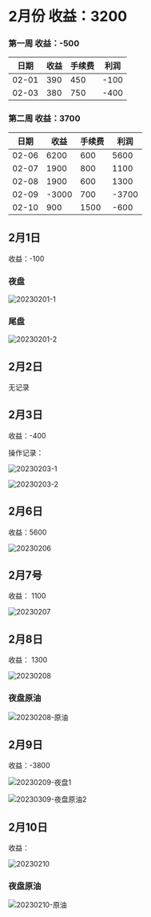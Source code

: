 # 2月份 收益：3200

### 第一周 收益：-500

| 日期  | 收益 | 手续费 | 利润 |
| ----- | ---- | ------ | ---- |
| 02-01 | 390  | 450    | -100 |
| 02-03 | 380  | 750    | -400 |



### 第二周 收益：3700

| 日期  | 收益  | 手续费 | 利润  |
| ----- | ----- | ------ | ----- |
| 02-06 | 6200  | 600    | 5600  |
| 02-07 | 1900  | 800    | 1100  |
| 02-08 | 1900  | 600    | 1300  |
| 02-09 | -3000 | 700    | -3700 |
| 02-10 | 900   | 1500   | -600  |



## 2月1日

收益：-100

### 夜盘

![20230201-1](../../images/202302/20230201-1.png)



### 尾盘

![20230201-2](../../images/202302/20230201-2.png)



## 2月2日

无记录



## 2月3日

收益：-400



操作记录：

![20230203-1](../../images/202302/20230203-1.png)



![20230203-2](../../images/202302/20230203-2.jpeg)



## 2月6日

收益：5600



![20230206](../../images/202302/20230206.jpeg)





## 2月7号

收益： 1100



![20230207](../../images/202302/20230207.png)





## 2月8日

收益： 1300



![20230208](../../images/202302/20230208.png)





### 夜盘原油

![20230208-原油](../../images/202302/20230208-原油.jpeg)



## 2月9日

收益：-3800



![20230209-夜盘1](../../images/202302/20230209-夜盘1.png)



![20230309-夜盘原油2](../../images/202302/20230309-夜盘原油2.png)



## 2月10日

收益：



![20230210](../../images/202302/20230210.png)



### 夜盘原油



![20230210-原油](../../images/202302/20230210-原油.jpeg)
